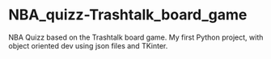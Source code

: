 # NBA_quizz-Trashtalk_board_game
NBA Quizz based on the Trashtalk board game. My first Python project, with object oriented dev using json files and TKinter.
